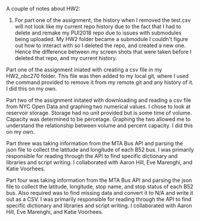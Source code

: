 A couple of notes about HW2:
1) For part one of the assignment, the history when I removed the test.csv will not look like my current repo history due to the fact that 
I had to delete and remake my PUI2018 repo due to issues with submodules being uploaded. My HW2 folder became a submodule I couldn't figure
out how to interact with so I deleted the repo, and created a new one. Hence the difference between my screen shots that were taken 
before I deleted that repo, and my current history.

Part one of the assignment iniated with creating a csv file in my HW2_nbc270 folder. This file was then added to my local git, where I used the command provided to remove it from my remote git and any history of it. I did this on my own. 

Part two of the assignment initated with downloading and reading a csv file from NYC Open Data and graphing two numerical values. I chose 
to look at reservoir storage. Storage had no unit provided but is some time of volume. Capacity was determined to be percetage. Graphing the two allowed me to understand the relationship between volume and percent capacity. I did this on my own. 

Part three was taking information from the MTA Bus API and parsing the json file to collect the latitude and longitude of each B52 bus. I was primarily responsible for reading through the API to find specific dictionary and libraries and script writing. I collaborated with Aaron Hill, Eve Marenghi, and Katie Voorhees.

Part four was taking information from the MTA Bus API and parsing the json file to collect the latitude, longitude, stop name, and stop status of each B52 bus. Also required was to find missing data and convert it to N/A and write it out as a CSV. I was primarily responsible for reading through the API to find specific dictionary and libraries and script writing. I collaborated with Aaron Hill, Eve Marenghi, and Katie Voorhees.
